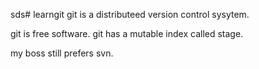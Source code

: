 sds# learngit
git  is a distributeed version control sysytem.

git is free software.
git has a mutable index called stage.

my boss still prefers svn.


